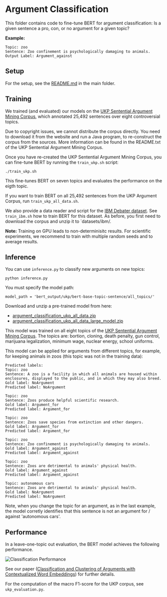 # Argument Classification
This folder contains code to fine-tune BERT for argument classification: Is a given sentence a pro, con, or no argument for a given topic?

**Example:**
```
Topic: zoo
Sentence: Zoo confinement is psychologically damaging to animals.
Output Label: Argument_against
```


## Setup
For the setup, see the [README.md](https://github.com/UKPLab/acl2019-BERT-argument-classification-and-clustering/) in the main folder.


## Training
We trained (and evaluated) our models on the [UKP Sentential Argument Mining Corpus](https://www.informatik.tu-darmstadt.de/ukp/research_6/data/argumentation_mining_1/ukp_sentential_argument_mining_corpus/index.en.jsp), which annotated 25,492 sentences over eight controversial topics.

Due to copyright issues, we cannot distribute the corpus directly. You need to download it from the website and run a Java program, to re-construct the corpus from the sources. More information can be found in the README.txt of the UKP Sentential Argument Mining Corpus.

Once you have re-created the UKP Sentential Argument Mining Corpus, you can fine-tune BERT by running the `train_ukp.sh` script:
```
./train_ukp.sh
```

This fine-tunes BERT on seven topics and evaluates the performance on the eigth topic.


If you want to train BERT on all 25,492 sentences from the UKP Argument Corpus, run `train_ukp_all_data.sh`.

We also provide a data reader and script for the [IBM Debater dataset](http://www.research.ibm.com/haifa/dept/vst/debating_data.shtml). See `train_ibm.sh` how to train BERT for this dataset. As before, you first need to download the corpus and unzip it to `datasets/ibm/.

**Note:** Training on GPU leads to non-determinisitc results. For scientific experiments, we recommend to train with multiple random seeds and to average results.

## Inference
You can use `inference.py` to classify new arguments on new topics:
```
python inference.py
```

You must specify the model path:
```
model_path = 'bert_output/ukp/bert-base-topic-sentence/all_topics/'
```

Download and unzip a pre-trained model from here:
- [argument_classification_ukp_all_data.zip](https://public.ukp.informatik.tu-darmstadt.de/reimers/2019_acl-BERT-argument-classification-and-clustering/models/argument_classification_ukp_all_data.zip)
- [argument_classification_ukp_all_data_large_model.zip](https://public.ukp.informatik.tu-darmstadt.de/reimers/2019_acl-BERT-argument-classification-and-clustering/models/argument_classification_ukp_all_data_large_model.zip)

This model was trained on all eight topics of the [UKP Sentential Argument Mining Corpus](https://www.informatik.tu-darmstadt.de/ukp/research_6/data/argumentation_mining_1/ukp_sentential_argument_mining_corpus/index.en.jsp). The topics are: bortion, cloning, death penalty, gun control, marijuana legalization, minimum wage, nuclear energy, school uniforms.

This model can be applied for arguments from different topics, for example, for keeping animals in zoos (this topic was not in the training data):
```
Predicted labels:
Topic: zoo
Sentence: A zoo is a facility in which all animals are housed within enclosures, displayed to the public, and in which they may also breed.
Gold label: NoArgument
Predicted label: NoArgument

Topic: zoo
Sentence: Zoos produce helpful scientific research.
Gold label: Argument_for
Predicted label: Argument_for

Topic: zoo
Sentence: Zoos save species from extinction and other dangers.
Gold label: Argument_for
Predicted label: Argument_for

Topic: zoo
Sentence: Zoo confinement is psychologically damaging to animals.
Gold label: Argument_against
Predicted label: Argument_against

Topic: zoo
Sentence: Zoos are detrimental to animals' physical health.
Gold label: Argument_against
Predicted label: Argument_against

Topic: autonomous cars
Sentence: Zoos are detrimental to animals' physical health.
Gold label: NoArgument
Predicted label: NoArgument
```

Note, when you change the topic for an argument, as in the last example, the model corretly identifies that this sentence is not an argument for / against 'autonomous cars'.



## Performance

In a leave-one-topic out evaluation, the BERT model achieves the following performance.

![Classification Performance](https://public.ukp.informatik.tu-darmstadt.de/reimers/2019_acl-BERT-argument-classification-and-clustering/images/table_classification_results.png)


See our paper ([Classification and Clustering of Arguments with Contextualized Word Embeddings]())  for further details.

For the computation of the macro F1-score for the UKP corpus, see `ukp_evaluation.py`.